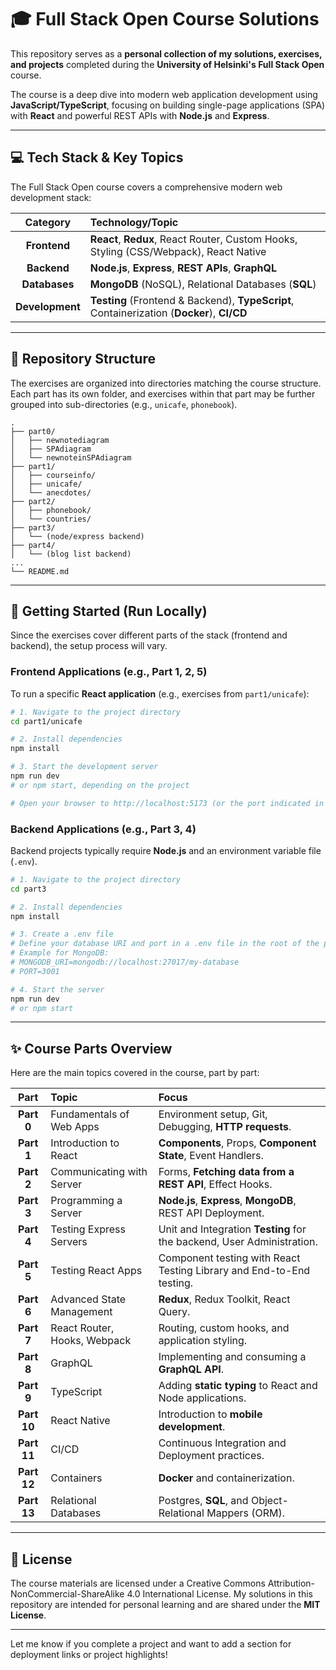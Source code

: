 # 🎓 Full Stack Open Course Solutions
This repository serves as a **personal collection of my solutions, exercises, and projects** completed during the **University of Helsinki's Full Stack Open** course.

The course is a deep dive into modern web application development using **JavaScript/TypeScript**, focusing on building single-page applications (SPA) with **React** and powerful REST APIs with **Node.js** and **Express**.

-----

## 💻 Tech Stack & Key Topics

The Full Stack Open course covers a comprehensive modern web development stack:

| Category | Technology/Topic |
| :---: | :--- |
| **Frontend** | **React**, **Redux**, React Router, Custom Hooks, Styling (CSS/Webpack), React Native |
| **Backend** | **Node.js**, **Express**, **REST APIs**, **GraphQL** |
| **Databases** | **MongoDB** (NoSQL), Relational Databases (**SQL**) |
| **Development**| **Testing** (Frontend & Backend), **TypeScript**, Containerization (**Docker**), **CI/CD** |

-----

## 📁 Repository Structure

The exercises are organized into directories matching the course structure. Each part has its own folder, and exercises within that part may be further grouped into sub-directories (e.g., `unicafe`, `phonebook`).

```
.
├── part0/
│   ├── newnotediagram
│   ├── SPAdiagram
│   └── newnoteinSPAdiagram
├── part1/
│   ├── courseinfo/
│   ├── unicafe/
│   └── anecdotes/
├── part2/
│   ├── phonebook/
│   └── countries/
├── part3/
│   └── (node/express backend)
├── part4/
│   └── (blog list backend)
...
└── README.md
```

-----

## 🚀 Getting Started (Run Locally)

Since the exercises cover different parts of the stack (frontend and backend), the setup process will vary.

### Frontend Applications (e.g., Part 1, 2, 5)

To run a specific **React application** (e.g., exercises from `part1/unicafe`):

```bash
# 1. Navigate to the project directory
cd part1/unicafe

# 2. Install dependencies
npm install

# 3. Start the development server
npm run dev
# or npm start, depending on the project

# Open your browser to http://localhost:5173 (or the port indicated in the terminal).
```

### Backend Applications (e.g., Part 3, 4)

Backend projects typically require **Node.js** and an environment variable file (`.env`).

```bash
# 1. Navigate to the project directory
cd part3

# 2. Install dependencies
npm install

# 3. Create a .env file
# Define your database URI and port in a .env file in the root of the project:
# Example for MongoDB:
# MONGODB_URI=mongodb://localhost:27017/my-database
# PORT=3001

# 4. Start the server
npm run dev
# or npm start
```

-----

## ✨ Course Parts Overview

Here are the main topics covered in the course, part by part:

| Part | Topic | Focus |
| :---: | :--- | :--- |
| **Part 0** | Fundamentals of Web Apps | Environment setup, Git, Debugging, **HTTP requests**. |
| **Part 1** | Introduction to React | **Components**, Props, **Component State**, Event Handlers. |
| **Part 2** | Communicating with Server | Forms, **Fetching data from a REST API**, Effect Hooks. |
| **Part 3** | Programming a Server | **Node.js**, **Express**, **MongoDB**, REST API Deployment. |
| **Part 4** | Testing Express Servers | Unit and Integration **Testing** for the backend, User Administration. |
| **Part 5** | Testing React Apps | Component testing with React Testing Library and End-to-End testing. |
| **Part 6** | Advanced State Management | **Redux**, Redux Toolkit, React Query. |
| **Part 7** | React Router, Hooks, Webpack | Routing, custom hooks, and application styling. |
| **Part 8** | GraphQL | Implementing and consuming a **GraphQL API**. |
| **Part 9** | TypeScript | Adding **static typing** to React and Node applications. |
| **Part 10** | React Native | Introduction to **mobile development**. |
| **Part 11** | CI/CD | Continuous Integration and Deployment practices. |
| **Part 12** | Containers | **Docker** and containerization. |
| **Part 13** | Relational Databases | Postgres, **SQL**, and Object-Relational Mappers (ORM). |

-----

## 📝 License

The course materials are licensed under a Creative Commons Attribution-NonCommercial-ShareAlike 4.0 International License. My solutions in this repository are intended for personal learning and are shared under the **MIT License**.

-----

Let me know if you complete a project and want to add a section for deployment links or project highlights\!
